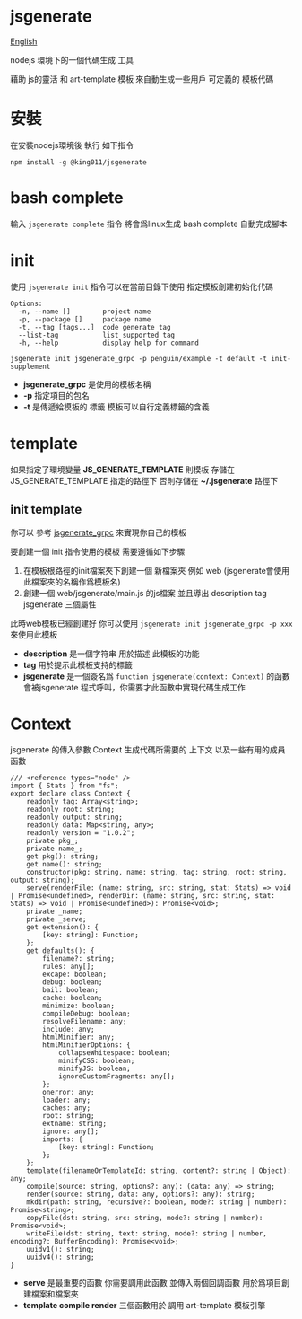 # jsgenerate

[English](https://github.com/powerpuffpenguin/jsgenerate/blob/master/README_ZH.md.md)

nodejs 環境下的一個代碼生成 工具 

藉助 js的靈活 和 art-template 模板 來自動生成一些用戶 可定義的 模板代碼 

# 安裝

在安裝nodejs環境後 執行 如下指令

```
npm install -g @king011/jsgenerate
```

# bash complete

輸入 `jsgenerate complete`  指令 將會爲linux生成 bash complete 自動完成腳本

# init

使用 `jsgenerate init` 指令可以在當前目錄下使用 指定模板創建初始化代碼

```
Options:
  -n, --name []        project name
  -p, --package []     package name
  -t, --tag [tags...]  code generate tag
  --list-tag           list supported tag
  -h, --help           display help for command
```

```
jsgenerate init jsgenerate_grpc -p penguin/example -t default -t init-supplement
```

* **jsgenerate_grpc** 是使用的模板名稱 
* **-p** 指定項目的包名
* **-t** 是傳遞給模板的 標籤 模板可以自行定義標籤的含義

# template 

如果指定了環境變量 **JS_GENERATE_TEMPLATE** 則模板 存儲在 JS_GENERATE_TEMPLATE 指定的路徑下 否則存儲在 **~/.jsgenerate** 路徑下

## init template

你可以 參考 [jsgenerate_grpc](https://github.com/powerpuffpenguin/jsgenerate_grpc) 來實現你自己的模板

要創建一個 init 指令使用的模板 需要遵循如下步驟

1. 在模板根路徑的init檔案夾下創建一個 新檔案夾 例如 web (jsgenerate會使用此檔案夾的名稱作爲模板名)
2. 創建一個 web/jsgenerate/main.js 的js檔案 並且導出 description tag jsgenerate 三個屬性

此時web模板已經創建好 你可以使用 `jsgenerate init jsgenerate_grpc -p xxx` 來使用此模板

* **description** 是一個字符串 用於描述 此模板的功能
* **tag** 用於提示此模板支持的標籤
* **jsgenerate** 是一個簽名爲 `function jsgenerate(context: Context)` 的函數 會被jsgenerate 程式呼叫，你需要才此函數中實現代碼生成工作

# Context

jsgenerate 的傳入參數 Context 生成代碼所需要的 上下文 以及一些有用的成員函數

```
/// <reference types="node" />
import { Stats } from "fs";
export declare class Context {
    readonly tag: Array<string>;
    readonly root: string;
    readonly output: string;
    readonly data: Map<string, any>;
    readonly version = "1.0.2";
    private pkg_;
    private name_;
    get pkg(): string;
    get name(): string;
    constructor(pkg: string, name: string, tag: string, root: string, output: string);
    serve(renderFile: (name: string, src: string, stat: Stats) => void | Promise<undefined>, renderDir: (name: string, src: string, stat: Stats) => void | Promise<undefined>): Promise<void>;
    private _name;
    private _serve;
    get extension(): {
        [key: string]: Function;
    };
    get defaults(): {
        filename?: string;
        rules: any[];
        excape: boolean;
        debug: boolean;
        bail: boolean;
        cache: boolean;
        minimize: boolean;
        compileDebug: boolean;
        resolveFilename: any;
        include: any;
        htmlMinifier: any;
        htmlMinifierOptions: {
            collapseWhitespace: boolean;
            minifyCSS: boolean;
            minifyJS: boolean;
            ignoreCustomFragments: any[];
        };
        onerror: any;
        loader: any;
        caches: any;
        root: string;
        extname: string;
        ignore: any[];
        imports: {
            [key: string]: Function;
        };
    };
    template(filenameOrTemplateId: string, content?: string | Object): any;
    compile(source: string, options?: any): (data: any) => string;
    render(source: string, data: any, options?: any): string;
    mkdir(path: string, recursive?: boolean, mode?: string | number): Promise<string>;
    copyFile(dst: string, src: string, mode?: string | number): Promise<void>;
    writeFile(dst: string, text: string, mode?: string | number, encoding?: BufferEncoding): Promise<void>;
    uuidv1(): string;
    uuidv4(): string;
}
```

* **serve** 是最重要的函數 你需要調用此函數 並傳入兩個回調函數 用於爲項目創建檔案和檔案夾
* **template compile render** 三個函數用於 調用 art-template 模板引擎

